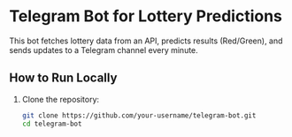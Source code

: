 # Telegram Bot for Lottery Predictions

This bot fetches lottery data from an API, predicts results (Red/Green), and sends updates to a Telegram channel every minute.

## How to Run Locally

1. Clone the repository:
   ```bash
   git clone https://github.com/your-username/telegram-bot.git
   cd telegram-bot
